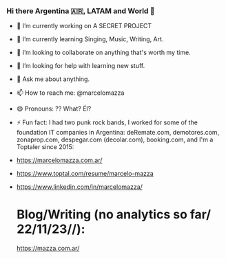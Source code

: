 ### Hi there Argentina 🇦🇷, LATAM and World 👋

- 🔭 I’m currently working on A SECRET PROJECT
- 🌱 I’m currently learning Singing, Music, Writing, Art.
- 👯 I’m looking to collaborate on anything that's worth my time.
- 🤔 I’m looking for help with learning new stuff.
- 💬 Ask me about anything.
- 📫 How to reach me: @marcelomazza
- 😄 Pronouns: ?? What? Él?
- ⚡ Fun fact: I had two punk rock bands, I worked for some of the foundation IT companies in Argentina: deRemate.com, demotores.com, zonaprop.com, despegar.com (decolar.com), booking.com, and I'm a Toptaler since 2015:

- https://marcelomazza.com.ar/
- https://www.toptal.com/resume/marcelo-mazza
- https://www.linkedin.com/in/marcelomazza/

  # Blog/Writing (no analytics so far/ 22/11/23//):
  https://mazza.com.ar/

